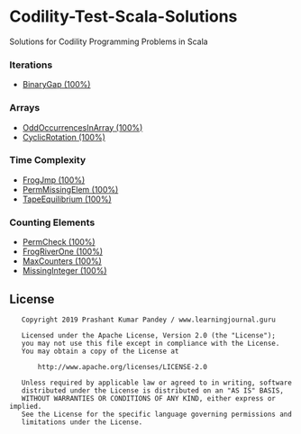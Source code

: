 # Codility-Test-Scala-Solutions
 Solutions for Codility Programming Problems in Scala
 ### Iterations
* [BinaryGap (100%)](src/main/scala/guru/learningjournal/codility/scala/BinaryGap.scala)

 ### Arrays
* [OddOccurrencesInArray (100%)](src/main/scala/guru/learningjournal/codility/scala/OddOccurrencesInArray.scala)
* [CyclicRotation (100%)](src/main/scala/guru/learningjournal/codility/scala/CyclicRotation.scala)

 ### Time Complexity
* [FrogJmp (100%)](src/main/scala/guru/learningjournal/codility/scala/FrogJmp.scala)
* [PermMissingElem (100%)](src/main/scala/guru/learningjournal/codility/scala/PermMissingElem.scala)
* [TapeEquilibrium (100%)](src/main/scala/guru/learningjournal/codility/scala/TapeEquilibrium.scala)

 ### Counting Elements
* [PermCheck (100%)](src/main/scala/guru/learningjournal/codility/scala/PermCheck.scala)
* [FrogRiverOne (100%)](src/main/scala/guru/learningjournal/codility/scala/FrogRiverOne.scala)
* [MaxCounters (100%)](src/main/scala/guru/learningjournal/codility/scala/MaxCounters.scala) 
* [MissingInteger (100%)](src/main/scala/guru/learningjournal/codility/scala/MissingInteger.scala) 


License
---------

	   Copyright 2019 Prashant Kumar Pandey / www.learningjournal.guru
	   
	   Licensed under the Apache License, Version 2.0 (the "License");
	   you may not use this file except in compliance with the License.
	   You may obtain a copy of the License at

		   http://www.apache.org/licenses/LICENSE-2.0

	   Unless required by applicable law or agreed to in writing, software
	   distributed under the License is distributed on an "AS IS" BASIS,
	   WITHOUT WARRANTIES OR CONDITIONS OF ANY KIND, either express or implied.
	   See the License for the specific language governing permissions and
	   limitations under the License.
